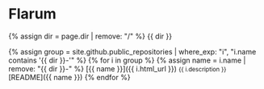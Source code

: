 # Flarum

{% assign dir = page.dir | remove: "/" %}
{{ dir }}

{% assign group = site.github.public_repositories | where_exp: "i", "i.name contains '{{ dir }}-'" %}
{% for i in group %}
  {% assign name = i.name | remove: "{{ dir }}-" %}
  <span class="block">[{{ name }}]({{ i.html_url }})</span>
  <span class="block"><small>{{ i.description }}</small></span>
  <span class="block">[README]({{ name }})</span>
{% endfor %}
